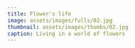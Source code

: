 ```yaml
---
title: Flower's life
image: assets/images/fulls/02.jpg
thumbnail: assets/images/thumbs/02.jpg
caption: Living in a world of flowers
---
```

